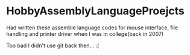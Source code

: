 # HobbyAssemblyLanguageProejcts
Had written these assemble language codes for mouse interface, file handling and printer driver when I was in college(back in 2007)

Too bad I didn't use git back then... :(
